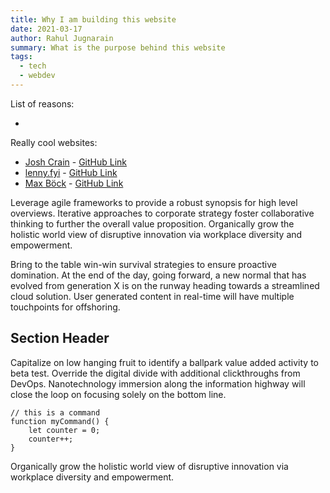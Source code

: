 ```yaml
---
title: Why I am building this website
date: 2021-03-17
author: Rahul Jugnarain
summary: What is the purpose behind this website
tags:
  - tech
  - webdev
---
```

List of reasons:

*

Really cool websites:

* [Josh Crain](https://joshcrain.io/) - [GitHub Link](https://github.com/joshcrain/joshcrain.io)
* [lenny.fyi](https://lenny.fyi/) - [GitHub Link](https://github.com/lennyanders/lenny.fyi)
* [Max Böck](https://mxb.dev/) - [GitHub Link](https://github.com/maxboeck/mxb)

Leverage agile frameworks to provide a robust synopsis for high level overviews. Iterative approaches to corporate strategy foster collaborative thinking to further the overall value proposition. Organically grow the holistic world view of disruptive innovation via workplace diversity and empowerment.

Bring to the table win-win survival strategies to ensure proactive domination. At the end of the day, going forward, a new normal that has evolved from generation X is on the runway heading towards a streamlined cloud solution. User generated content in real-time will have multiple touchpoints for offshoring.

## Section Header

Capitalize on low hanging fruit to identify a ballpark value added activity to beta test. Override the digital divide with additional clickthroughs from DevOps. Nanotechnology immersion along the information highway will close the loop on focusing solely on the bottom line.

```text/2-3
// this is a command
function myCommand() {
	let counter = 0;
	counter++;
}
```

Organically grow the holistic world view of disruptive innovation via workplace diversity and empowerment.